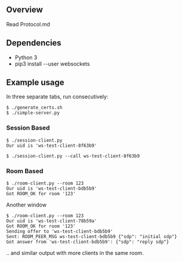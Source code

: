 ## Overview

Read Protocol.md

## Dependencies

* Python 3
* pip3 install --user websockets

## Example usage

In three separate tabs, run consecutively:

```console
$ ./generate_certs.sh
$ ./simple-server.py
```

### Session Based

```console
$ ./session-client.py
Our uid is 'ws-test-client-8f63b9'
```

```console
$ ./session-client.py --call ws-test-client-8f63b9
```
### Room Based

```console
$ ./room-client.py --room 123
Our uid is 'ws-test-client-bdb5b9'
Got ROOM_OK for room '123'
```

Another window

```console
$ ./room-client.py --room 123
Our uid is 'ws-test-client-78b59a'
Got ROOM_OK for room '123'
Sending offer to 'ws-test-client-bdb5b9'
Sent: ROOM_PEER_MSG ws-test-client-bdb5b9 {"sdp": "initial sdp"}
Got answer from 'ws-test-client-bdb5b9': {"sdp": "reply sdp"}
```

.. and similar output with more clients in the same room.
